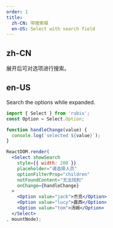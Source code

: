```yaml
---
order: 1
title: 
  zh-CN: 带搜索框
  en-US: Select with search field
---
```


## zh-CN
展开后可对选项进行搜索。

## en-US
Search the options while expanded.

````jsx
import { Select } from 'rubix';
const Option = Select.Option;

function handleChange(value) {
  console.log(`selected ${value}`);
}

ReactDOM.render(
  <Select showSearch
    style={{ width: 200 }}
    placeholder="请选择人员"
    optionFilterProp="children"
    notFoundContent="无法找到"
    onChange={handleChange}
  >
    <Option value="jack">杰克</Option>
    <Option value="lucy">露西</Option>
    <Option value="tom">汤姆</Option>
  </Select>
, mountNode);
````
